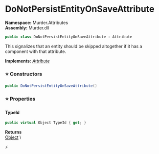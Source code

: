 # DoNotPersistEntityOnSaveAttribute

**Namespace:** Murder.Attributes \
**Assembly:** Murder.dll

```csharp
public class DoNotPersistEntityOnSaveAttribute : Attribute
```

This signalizes that an entity should be skipped altogether if
            it has a component with that attribute.

**Implements:** _[Attribute](https://learn.microsoft.com/en-us/dotnet/api/System.Attribute?view=net-7.0)_

### ⭐ Constructors
```csharp
public DoNotPersistEntityOnSaveAttribute()
```

### ⭐ Properties
#### TypeId
```csharp
public virtual Object TypeId { get; }
```

**Returns** \
[Object](https://learn.microsoft.com/en-us/dotnet/api/System.Object?view=net-7.0) \


⚡